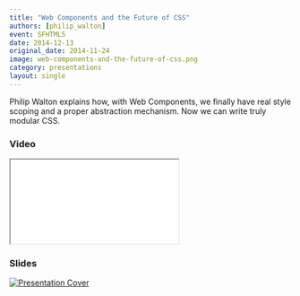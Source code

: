 ```yaml
---
title: "Web Components and the Future of CSS"
authors: [philip_walton]
event: SFHTML5
date: 2014-12-13
original_date: 2014-11-24
image: web-components-and-the-future-of-css.png
category: presentations
layout: single
---
```


Philip Walton explains how, with Web Components, we finally have real style scoping and a proper abstraction mechanism. Now we can write truly modular CSS.

<!-- Excerpt -->

### Video

<div class="iframe-wrap">
    <iframe src="//www.youtube.com/embed/QHxrr6Q82yI" itemprop="video"></iframe>
</div>

### Slides

<a href="//philipwalton.github.io/talks/2014-11-24/">
    <img src="../../img/stories/web-components-and-the-future-of-css-cover.png" alt="Presentation Cover">
</a>
